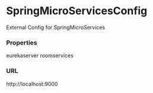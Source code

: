 # SpringMicroServicesConfig
External Config for SpringMicroServices

### Properties
eurekaserver
roomservices

### URL
http://localhost:9000